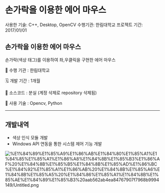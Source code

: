 # 손가락을 이용한 에어 마우스

사용한 기술: C++, Desktop, OpenCV
수행기관: 한림대학교
프로젝트 기간: 2017/01/01

## 손가락을 이용한 에어 마우스

손가락(색상 태그)를 이용하여 좌,우클릭을 구현한 에어 마우스

🏨 수행 기관 : 한림대학교

🗓️ 개발 기간 : 1개월

💾 소스코드 : 분실 (계정 삭제로 repository 삭제됨)

🔧 사용 기술 :  Opencv, Python

---

## 개발내역

- 색상 인식 모듈 개발
- Windows API 연동을 통한 시스템 제어 기능 개발

![%E1%84%89%E1%85%A9%E1%86%AB%E1%84%80%E1%85%A1%E1%84%85%E1%85%A1%E1%86%A8%E1%84%8B%E1%85%B3%E1%86%AF%20%E1%84%8B%E1%85%B5%E1%84%8B%E1%85%AD%E1%86%BC%E1%84%92%E1%85%A1%E1%86%AB%20%E1%84%8B%E1%85%A6%E1%84%8B%E1%85%A5%20%E1%84%86%E1%85%A1%E1%84%8B%E1%85%AE%E1%84%89%E1%85%B3%20aab562ab4ea84767907f7968b9994149/Untitled.png](%E1%84%89%E1%85%A9%E1%86%AB%E1%84%80%E1%85%A1%E1%84%85%E1%85%A1%E1%86%A8%E1%84%8B%E1%85%B3%E1%86%AF%20%E1%84%8B%E1%85%B5%E1%84%8B%E1%85%AD%E1%86%BC%E1%84%92%E1%85%A1%E1%86%AB%20%E1%84%8B%E1%85%A6%E1%84%8B%E1%85%A5%20%E1%84%86%E1%85%A1%E1%84%8B%E1%85%AE%E1%84%89%E1%85%B3%20aab562ab4ea84767907f7968b9994149/Untitled.png)